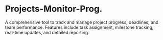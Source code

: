 # Projects-Monitor-Prog.
A comprehensive tool to track and manage project progress, deadlines, and team performance. Features include task assignment, milestone tracking, real-time updates, and detailed reporting.
